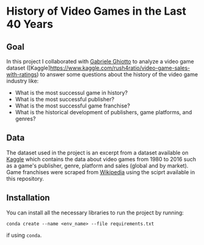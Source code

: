 # History of Video Games in the Last 40 Years

## Goal
In this project I collaborated with [Gabriele Ghiotto](https://github.com/gabrieleghiotto) to analyze a video game dataset ([Kaggle]https://www.kaggle.com/rush4ratio/video-game-sales-with-ratings) to answer some questions about the history of the video game industry like:
* What is the most successul game in history?
* What is the most successful publisher?
* What is the most successful game franchise?
* What is the historical development of publishers, game platforms, and genres?

## Data
The dataset used in the project is an excerpt from a dataset available on [Kaggle](https://www.kaggle.com/rush4ratio/video-game-sales-with-ratings) which contains the data about video games from 1980 to 2016 such as a game's publisher, genre, platform and sales (global and by market).
Game franchises were scraped from [Wikipedia](https://en.wikipedia.org/wiki/List_of_video_game_franchises) using the sciprt available in this repository.

## Installation
You can install all the necessary libraries to run the project by running:

```
conda create --name <env_name> --file requirements.txt
```

if using ```conda```.
